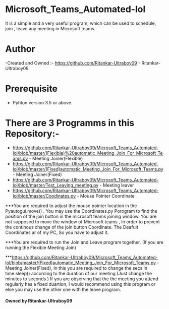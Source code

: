 # Microsoft_Teams_Automated-lol
 It is a simple and a very useful program, which can be used to schedule, join , leave any meeting in Microsoft teams. 

# Author
 -Created and Owned :- https://github.com/Ritankar-Ultraboy09 - Ritankar-Ultraboy09
 
# Prerequisite 
  * Pyhton version 3.5 or above.

# There are 3 Programms in this Repository:-
  * https://github.com/Ritankar-Ultraboy09/Microsoft_Teams_Automated-lol/blob/master/(Flexible)%20automatic_Meeting_Join_For_Microsoft_Teams.py - Meeting Joiner(Flexible)
  * https://github.com/Ritankar-Ultraboy09/Microsoft_Teams_Automated-lol/blob/master/(Fixed)automatic_Meeting_Join_For_Microsoft_Teams.py - Meeting Joiner(Fixed)
  * https://github.com/Ritankar-Ultraboy09/Microsoft_Teams_Automated-lol/blob/master/Test_Leaving_meeting.py - Meeting leaver
  * https://github.com/Ritankar-Ultraboy09/Microsoft_Teams_Automated-lol/blob/master/Coodinates.py - Mouse Pointer Coordinate
  
 ***You are required to adjust the mouse pointer location in the Pyautogui.move() . You may use the  Coordinates.py Porogram to find the position of the join button in the     microsoft   teams joining window. You are not supposed to move the window of Microsoft teams , In order to prevent the continous change of the join button Coordinate. The Deafult             Coordinates ar of my PC, So you have to adjust it.

***You are required to run the Join and Leave program together. (If you are running the Flexible Meeting Join)

***https://github.com/Ritankar-Ultraboy09/Microsoft_Teams_Automated-lol/blob/master/(Fixed)automatic_Meeting_Join_For_Microsoft_Teams.py - Meeting Joiner(Fixed), In this you are required to change the secs in time.sleep() according to the duration of our meeting.(Just change the minutes to seconds ) If you are observing that the the meeting you attend regularly has a fixed duartion, I would recommend using this program or else you may use the other one with the leave program. 

#### Owned by Ritankar-Ultraboy09 
